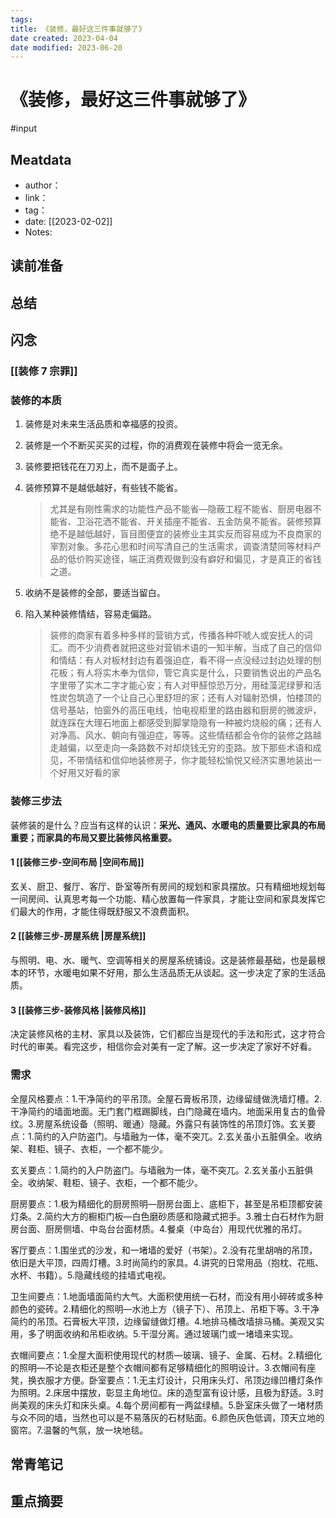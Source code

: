```yaml
---
tags: 
title: 《装修，最好这三件事就够了》
date created: 2023-04-04
date modified: 2023-06-20
---
```


# 《装修，最好这三件事就够了》

#input

## Meatdata

- author：
- link：
- tag：
- date: [[2023-02-02]]
- Notes:

## 读前准备

## 总结

## 闪念

### [[装修 7 宗罪]]

### 装修的本质

1. 装修是对未来生活品质和幸福感的投资。
2. 装修是一个不断买买买的过程，你的消费观在装修中将会一览无余。
3. 装修要把钱花在刀刃上，而不是面子上。
4. 装修预算不是越低越好，有些钱不能省。

   > 尤其是有刚性需求的功能性产品不能省—隐蔽工程不能省、厨房电器不能省、卫浴花洒不能省、开关插座不能省、五金防臭不能省。装修预算绝不是越低越好，盲目图便宜的装修业主其实反而容易成为不良商家的宰割对象。多花心思和时间写清自己的生活需求，调查清楚同等材料产品的低价购买途径，端正消费观做到没有癖好和偏见，才是真正的省钱之道。

5. 收纳不是装修的全部，要适当留白。
6. 陷入某种装修情结，容易走偏路。

   > 装修的商家有着多种多样的营销方式，传播各种吓唬人或安抚人的词汇。而不少消费者就把这些对营销术语的一知半解，当成了自己的信仰和情结：有人对板材封边有着强迫症，看不得一点没经过封边处理的刨花板；有人将实木奉为信仰，管它真实是什么，只要销售说出的产品名字里带了实木二字才能心安；有人对甲醛惊恐万分，用硅藻泥绿萝和活性炭包筑造了一个让自己心里舒坦的家；还有人对辐射恐惧，怕楼顶的信号基站，怕窗外的高压电线，怕电视柜里的路由器和厨房的微波炉，就连踩在大理石地面上都感受到脚掌隐隐有一种被灼烧般的痛；还有人对净高、风水、朝向有强迫症，等等。这些情结都会令你的装修之路越走越偏，以至走向一条路数不对却烧钱无穷的歪路。放下那些术语和成见，不带情结和信仰地装修房子，你才能轻松愉悦又经济实惠地装出一个好用又好看的家

### 装修三步法

装修装的是什么？应当有这样的认识：**采光、通风、水暖电的质量要比家具的布局重要；而家具的布局又要比装修风格重要。**

#### 1 [[装修三步-空间布局 |空间布局]]

玄关、厨卫、餐厅、客厅、卧室等所有房间的规划和家具摆放。只有精细地规划每一间房间、认真思考每一个功能、精心放置每一件家具，才能让空间和家具发挥它们最大的作用，才能住得既舒服又不浪费面积。

#### 2 [[装修三步-房屋系统 |房屋系统]]

与照明、电、水、暖气、空调等相关的房屋系统铺设。这是装修最基础，也是最根本的环节，水暖电如果不好用，那么生活品质无从谈起。这一步决定了家的生活品质。

#### 3 [[装修三步-装修风格 |装修风格]]

决定装修风格的主材、家具以及装饰，它们都应当是现代的手法和形式，这才符合时代的审美。看完这步，相信你会对美有一定了解。这一步决定了家好不好看。

### 需求

全屋风格要点：1.干净简约的平吊顶。全屋石膏板吊顶，边缘留缝做洗墙灯槽。2.干净简约的墙面地面。无门套门框踢脚线，白门隐藏在墙内。地面采用复古的鱼骨纹。3.房屋系统设备（照明、暖通）隐藏。外露只有装饰性的吊顶灯饰。玄关要点：1.简约的入户防盗门。与墙融为一体，毫不突兀。2.玄关虽小五脏俱全。收纳架、鞋柜、镜子、衣柜，一个都不能少。

玄关要点：1.简约的入户防盗门。与墙融为一体，毫不突兀。2.玄关虽小五脏俱全。收纳架、鞋柜、镜子、衣柜，一个都不能少。

厨房要点：1.极为精细化的厨房照明—厨房台面上、底柜下，甚至是吊柜顶都安装灯条。2.简约大方的橱柜门板—白色磨砂质感和隐藏式把手。3.雅士白石材作为厨房台面、厨房侧墙、中岛台台面材质。4.餐桌（中岛台）用现代优雅的吊灯。

客厅要点：1.围坐式的沙发，和一堵墙的爱好（书架）。2.没有花里胡哨的吊顶，依旧是大平顶，四周灯槽。3.时尚简约的家具。4.讲究的日常用品（抱枕、花瓶、水杯、书籍）。5.隐藏线缆的挂墙式电视。

卫生间要点：1.地面墙面简约大气。大面积使用统一石材，而没有用小碎砖或多种颜色的瓷砖。2.精细化的照明—水池上方（镜子下）、吊顶上、吊柜下等。3.干净简约的吊顶。石膏板大平顶，边缘留缝做灯槽。4.地排马桶改墙排马桶。美观又实用，多了明面收纳和吊柜收纳。5.干湿分离。通过玻璃门或一堵墙来实现。

衣帽间要点：1.全屋大面积使用现代的材质—玻璃、镜子、金属、石材。2.精细化的照明—不论是衣柜还是整个衣帽间都有足够精细化的照明设计。3.衣帽间有座凳，换衣服才方便。卧室要点：1.无主灯设计，只用床头灯、吊顶边缘凹槽灯条作为照明。2.床居中摆放，彰显主角地位。床的造型富有设计感，且极为舒适。3.时尚美观的床头灯和床头桌。4.每个房间都有一两盆绿植。5.卧室床头做了一堵材质与众不同的墙，当然也可以是不易落灰的石材贴面。6.颜色灰色低调，顶天立地的窗帘。7.温馨的气氛，放一块地毯。

## 常青笔记

## 重点摘要

